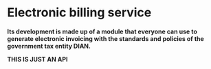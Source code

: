 # Electronic billing service
 <strong>Its development is made up of a module that everyone can use to generate electronic invoicing with the standards and policies of the government tax entity DIAN.</strong>

 <strong>THIS IS JUST AN API</strong>
